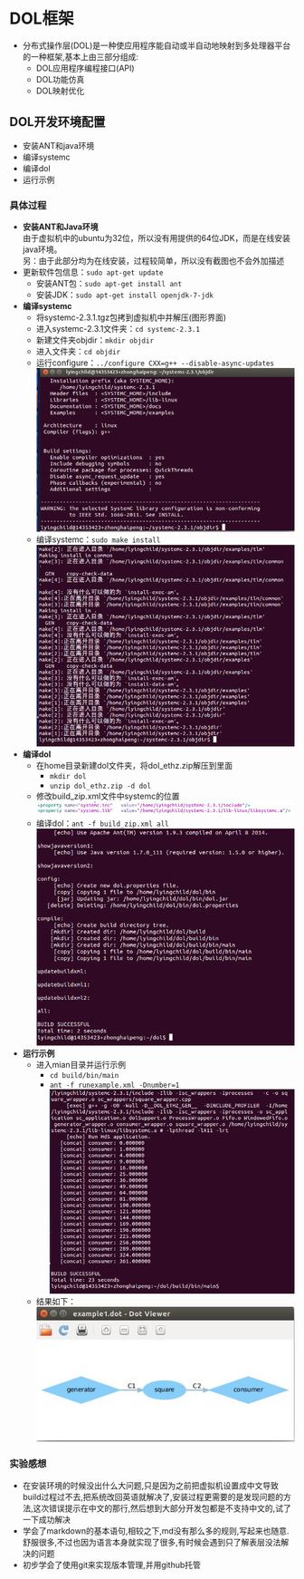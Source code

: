 DOL框架
================
  * 分布式操作层(DOL)是一种使应用程序能自动或半自动地映射到多处理器平台的一种框架,基本上由三部分组成:
     * DOL应用程序编程接口(API)
     * DOL功能仿真
     * DOL映射优化

## DOL开发环境配置

  * 安装ANT和java环境
  * 编译systemc
  * 编译dol
  * 运行示例

### 具体过程
  * **安装ANT和Java环境**<br/>
  由于虚拟机中的ubuntu为32位，所以没有用提供的64位JDK，而是在线安装java环境。<br/>另：由于此部分均为在线安装，过程较简单，所以没有截图也不会外加描述
  * 更新软件包信息：`sudo apt-get update`
     * 安装ANT包：`sudo apt-get install ant`
     * 安装JDK：`sudo apt-get install openjdk-7-jdk`
  * **编译systemc**
   	 * 将systemc-2.3.1.tgz包拷到虚拟机中并解压(图形界面)
   	 * 进入systemc-2.3.1文件夹：`cd systemc-2.3.1`
   	 * 新建文件夹objdir：`mkdir objdir`
   	 * 进入文件夹：`cd objdir`
   	 * 运行configure：`../configure CXX=g++ --disable-async-updates` ![运行configure](https://raw.githubusercontent.com/LyingChild/ES2016_14353423/master/Image_for_readme/configure.png)
   	 * 编译systemc：`sudo make install` ![编译systemc](https://raw.githubusercontent.com/LyingChild/ES2016_14353423/master/Image_for_readme/make_systemc.png)
  * **编译dol**
     * 在home目录新建dol文件夹，将dol_ethz.zip解压到里面
       * `mkdir dol`
       * `unzip dol_ethz.zip -d dol`
     * 修改build_zip.xml文件中systemc的位置 ![环境变量](https://raw.githubusercontent.com/LyingChild/ES2016_14353423/master/Image_for_readme/build_zip.JPG)
     * 编译dol：`ant -f build_zip.xml all` ![buildSucc](https://raw.githubusercontent.com/LyingChild/ES2016_14353423/master/Image_for_readme/ant_f_build_zip.png)
  * **运行示例**
     * 进入mian目录并运行示例
        * `cd build/bin/main`
        * `ant -f runexample.xml -Dnumber=1` ![test](https://github.com/LyingChild/ES2016_14353423/blob/master/Image_for_readme/%E7%BC%96%E8%AF%91dol.png?raw=true)
     * 结果如下：<br>
    ![dot](https://github.com/LyingChild/ES2016_14353423/blob/master/Image_for_readme/%E6%8D%95%E8%8E%B7.JPG?raw=true)
    
### 实验感想
  * 在安装环境的时候没出什么大问题,只是因为之前把虚拟机设置成中文导致build过程过不去,把系统改回英语就解决了,安装过程更需要的是发现问题的方法,这次错误提示在中文的那行,然后想到大部分开发包都是不支持中文的,试了一下成功解决
  * 学会了markdown的基本语句,相较之下,md没有那么多的规则,写起来也随意.舒服很多,不过也因为语言本身就实现了很多,有时候会遇到只了解表层没法解决的问题
  * 初步学会了使用git来实现版本管理,并用github托管
